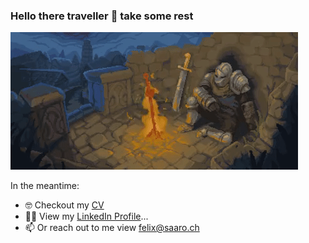 ### Hello there traveller 👋 take some rest

![Rest](./assets/fireplace.gif)

In the meantime:

- 🤓 Checkout my [CV](https://read.cv/felixsaaro)
- 👨‍💻 View my [LinkedIn Profile](https://www.linkedin.com/in/felix-saaro/)...
- 📫 Or reach out to me view felix@saaro.ch


<!--
**MrF3lix/MrF3lix** is a ✨ _special_ ✨ repository because its `README.md` (this file) appears on your GitHub profile.

Here are some ideas to get you started:

- 🔭 I’m currently working on ...
- 🌱 I’m currently learning ...
- 👯 I’m looking to collaborate on ...
- 🤔 I’m looking for help with ...
- 💬 Ask me about ...
- 📫 How to reach me: ...
- 😄 Pronouns: ...
- ⚡ Fun fact: ...
-->
